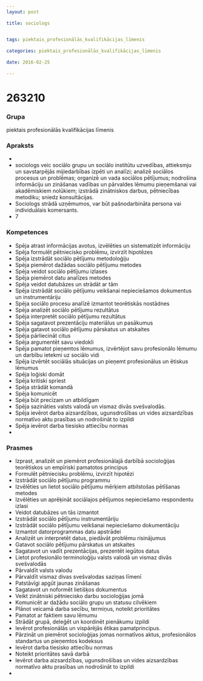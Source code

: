 ```yaml
---
layout: post
    
title: sociologs

    
tags: piektais_profesionālās_kvalifikācijas_līmenis
    
categories: piektais_profesionālās_kvalifikācijas_līmenis
    
date: 2016-02-25
    
---
```

# 263210

### Grupa
piektais profesionālās kvalifikācijas līmenis


### Apraksts

* 
* sociologs veic sociālo grupu un sociālo institūtu uzvedības, attieksmju un savstarpējās mijiedarbības izpēti un analīzi; analizē sociālos procesus un problēmas; organizē un vada sociālos pētījumus; nodrošina informāciju un zināšanas vadības un pārvaldes lēmumu pieņemšanai vai akadēmiskiem nolūkiem; izstrādā zinātniskos darbus, pētniecības metodiku; sniedz konsultācijas. 
* 	Sociologs strādā uzņēmumos, var būt pašnodarbināta persona vai individuālais komersants. 
* 	7 

### Kompetences

* Spēja atrast informācijas avotus, izvēlēties un sistematizēt informāciju
* Spēja formulēt pētniecisko problēmu, izvirzīt hipotēzes
* Spēja izstrādāt sociālo pētījumu metodoloģiju
* Spēja piemērot dažādas sociālo pētījumu metodes
* Spēja veidot sociālo pētījumu izlases
* Spēja piemērot datu analīzes metodes
* Spēja veidot datubāzes un strādāt ar tām
* Spēja izstrādāt sociālo pētījumu veikšanai nepieciešamos dokumentus un instrumentāriju
* Spēja sociālo procesu analīzē izmantot teorētiskās nostādnes
* Spēja analizēt sociālo pētījumu rezultātus
* Spēja interpretēt sociālo pētījumu rezultātus
* Spēja sagatavot prezentāciju materiālus un pasākumus
* Spēja gatavot sociālo pētījumu pārskatus un atskaites
* Spēja pārliecināt citus
* Spēja argumentēt savu viedokli
* Spēja pamatot pieņemtos lēmumus, izvērtējot savu profesionālo lēmumu un darbību ietekmi uz sociālo vidi
* Spēja izvērtēt sociālās situācijas un pieņemt profesionālus un ētiskus lēmumus
* Spēja loģiski domāt
* Spēja kritiski spriest
* Spēja strādāt komandā
* Spēja komunicēt
* Spēja būt precīzam un atbildīgam
* Spēja sazināties valsts valodā un vismaz divās svešvalodās.
*  Spēja ievērot darba aizsardzības, ugunsdrošības un vides aizsardzības normatīvo aktu prasības un nodrošināt to izpildi
* Spēja ievērot darba tiesisko attiecību normas
* 

### Prasmes 
* Izprast, analizēt un piemērot profesionālajā darbībā socioloģijas teorētiskos un empīriski pamatotos principus
* Formulēt pētniecisku problēmu, izvirzīt hipotēzi
* Izstrādāt sociālo pētījumu programmu
* Izvēlēties un lietot sociālo pētījumu mērķiem atbilstošas pētīšanas metodes
* Izvēlēties un aprēķināt sociālajos pētījumos nepieciešamo respondentu izlasi
* Veidot datubāzes un tās izmantot
* Izstrādāt sociālo pētījumu instrumentāriju
* Izstrādāt sociālo pētījumu veikšanai nepieciešamo dokumentāciju
* Izmantot datorprogrammas datu apstrādei
* Analizēt un interpretēt datus, piedāvāt problēmu risinājumus
* Gatavot sociālo pētījumu pārskatus un atskaites
* Sagatavot un vadīt prezentācijas, prezentēt iegūtos datus
* Lietot profesionālo terminoloģiju valsts valodā un vismaz divās svešvalodās
* Pārvaldīt valsts valodu
* Pārvaldīt vismaz divas svešvalodas saziņas līmenī
* Patstāvīgi apgūt jaunas zināšanas
* Sagatavot un noformēt lietišķos dokumentus
* Veikt zinātniski pētniecisko darbu socioloģijas jomā
* Komunicēt ar dažādu sociālo grupu un statusu cilvēkiem
* Plānot veicamā darba secību, termiņus, noteikt prioritātes
* Pamatot ar faktiem savu lēmumu
* Strādāt grupā, deleģēt un koordinēt pienākumu izpildi
* Ievērot profesionālās un vispārējās ētikas pamatprincipus.
*  Pārzināt un piemērot socioloģijas jomas normatīvos aktus, profesionālos standartus un pieņemtos kodeksus
* Ievērot darba tiesisko attiecību normas
* Noteikt prioritātes savā darbā
* Ievērot darba aizsardzības, ugunsdrošības un vides aizsardzības normatīvo aktu prasības un nodrošināt to izpildi
* 